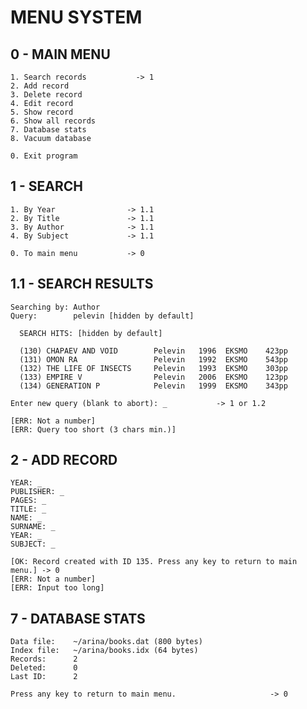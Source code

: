 # MENU SYSTEM

0 - MAIN MENU
--------------
```
1. Search records           -> 1
2. Add record
3. Delete record
4. Edit record
5. Show record
6. Show all records
7. Database stats
8. Vacuum database

0. Exit program
```

1 - SEARCH
--------------------------------------------------------------
```
1. By Year                -> 1.1
2. By Title               -> 1.1
3. By Author              -> 1.1
4. By Subject             -> 1.1

0. To main menu           -> 0
```

1.1 - SEARCH RESULTS
--------------------------------------------------------------
```
Searching by: Author
Query:        pelevin [hidden by default]

  SEARCH HITS: [hidden by default]
  
  (130) CHAPAEV AND VOID        Pelevin   1996  EKSMO    423pp
  (131) OMON RA                 Pelevin   1992  EKSMO    543pp
  (132) THE LIFE OF INSECTS     Pelevin   1993  EKSMO    303pp
  (133) EMPIRE V                Pelevin   2006  EKSMO    123pp
  (134) GENERATION P            Pelevin   1999  EKSMO    343pp

Enter new query (blank to abort): _           -> 1 or 1.2

[ERR: Not a number]
[ERR: Query too short (3 chars min.)]
```

2 - ADD RECORD
--------------------------------------------------------------
```
YEAR: _
PUBLISHER: _
PAGES: _
TITLE: _
NAME: _
SURNAME: _
YEAR: _
SUBJECT: _

[OK: Record created with ID 135. Press any key to return to main menu.] -> 0
[ERR: Not a number]
[ERR: Input too long]
```

7 - DATABASE STATS
--------------------------------------------------------------
```
Data file:    ~/arina/books.dat (800 bytes)
Index file:   ~/arina/books.idx (64 bytes)
Records:      2
Deleted:      0
Last ID:      2

Press any key to return to main menu.                     -> 0
```
